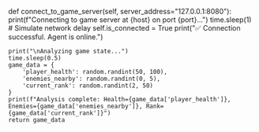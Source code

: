 def connect_to_game_server(self, server_address="127.0.0.1:8080"):
    print(f"Connecting to game server at {host} on port {port}...")
    time.sleep(1)  # Simulate network delay
    self.is_connected = True
    print("✅ Connection successful. Agent is online.")
    
    print("\nAnalyzing game state...")
    time.sleep(0.5)
    game_data = {
        'player_health': random.randint(50, 100),
        'enemies_nearby': random.randint(0, 5),
        'current_rank': random.randint(2, 50)
    }
    print(f"Analysis complete: Health={game_data['player_health']}, Enemies={game_data['enemies_nearby']}, Rank={game_data['current_rank']}")
    return game_data
